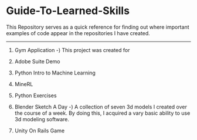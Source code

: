 # Guide-To-Learned-Skills
This Repository serves as a quick reference for finding out where important examples of code appear in the repositories I have created.


******************************************

1) Gym Application
   -) This project was created for 
   
2) Adobe Suite Demo

3) Python Intro to Machine Learning

4) MineRL

5) Python Exercises

6) Blender Sketch A Day
    -) A collection of seven 3d models I created over the course of a week. By doing this, I acquired a vary basic ability to use 3d modeling software.
    
7) Unity On Rails Game
